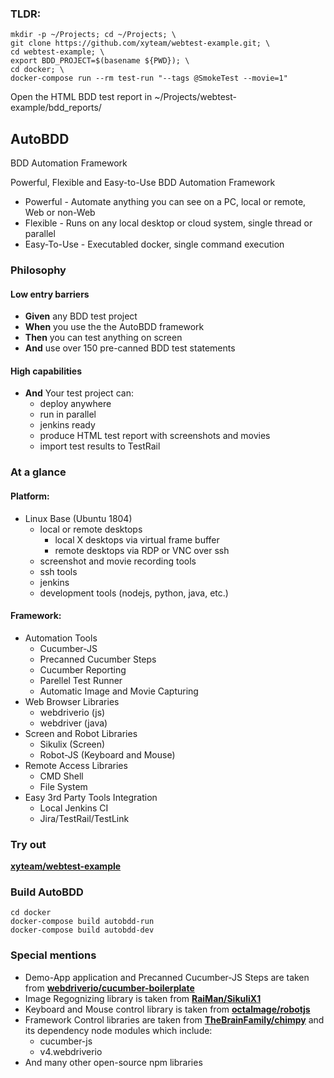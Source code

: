 ### TLDR:

```
mkdir -p ~/Projects; cd ~/Projects; \
git clone https://github.com/xyteam/webtest-example.git; \
cd webtest-example; \
export BDD_PROJECT=$(basename ${PWD}); \
cd docker; \
docker-compose run --rm test-run "--tags @SmokeTest --movie=1"
```
Open the HTML BDD test report in ~/Projects/webtest-example/bdd_reports/

## AutoBDD
BDD Automation Framework

Powerful, Flexible and Easy-to-Use BDD Automation Framework

* Powerful - Automate anything you can see on a PC, local or remote, Web or non-Web
* Flexible - Runs on any local desktop or cloud system, single thread or parallel
* Easy-To-Use - Executabled docker, single command execution

### Philosophy
#### Low entry barriers

  * **Given** any BDD test project
  * **When**  you use the the AutoBDD framework
  * **Then**  you can test anything on screen
  * **And**   use over 150 pre-canned BDD test statements

#### High capabilities

  * **And** Your test project can:
    * deploy anywhere
    * run in parallel
    * jenkins ready
    * produce HTML test report with screenshots and movies
    * import test results to TestRail

### At a glance
#### Platform:

  * Linux Base (Ubuntu 1804)
    * local or remote desktops
      * local X desktops via virtual frame buffer
      * remote desktops via RDP or VNC over ssh
    * screenshot and movie recording tools
    * ssh tools
    * jenkins
    * development tools (nodejs, python, java, etc.)

#### Framework:

  * Automation Tools
    * Cucumber-JS
    * Precanned Cucumber Steps
    * Cucumber Reporting
    * Parellel Test Runner
    * Automatic Image and Movie Capturing
  * Web Browser Libraries
    * webdriverio (js)
    * webdriver (java)
  * Screen and Robot Libraries
    * Sikulix (Screen)
    * Robot-JS (Keyboard and Mouse)
  * Remote Access Libraries
    * CMD Shell
    * File System
  * Easy 3rd Party Tools Integration
    * Local Jenkins CI
    * Jira/TestRail/TestLink

### Try out

**[xyteam/webtest-example](https://github.com/xyteam/webtest-example)**

### Build AutoBDD
```
cd docker
docker-compose build autobdd-run
docker-compose build autobdd-dev
```

### Special mentions
  * Demo-App application and Precanned Cucumber-JS Steps are taken from **[webdriverio/cucumber-boilerplate](https://github.com/webdriverio/cucumber-boilerplate)**
  * Image Regognizing library is taken from **[RaiMan/SikuliX1](https://github.com/RaiMan/SikuliX1)**
  * Keyboard and Mouse control library is taken from **[octalmage/robotjs](https://github.com/octalmage/robotjs)**
  * Framework Control libraries are taken from **[TheBrainFamily/chimpy](https://github.com/TheBrainFamily/chimpy)** and its dependency node modules which include:
      * cucumber-js
      * v4.webdriverio
  * And many other open-source npm libraries
